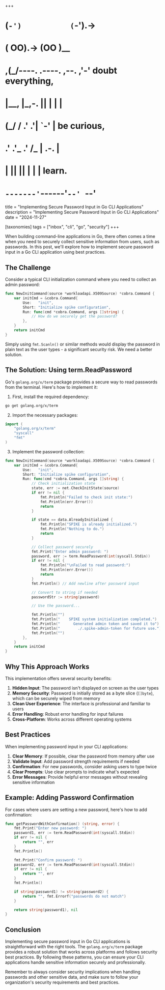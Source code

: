 +++
#   (`-')           (`-').->
#   ( OO).->        (OO )__
# ,(_/----. .----. ,--. ,'-' doubt everything,
# |__,    |\_,-.  ||  | |  |
#  (_/   /    .' .'|  `-'  | be curious,
#  .'  .'_  .'  /_ |  .-.  |
# |       ||      ||  | |  | learn.
# `-------'`------'`--' `--'

title = "Implementing Secure Password Input in Go CLI Applications"
description = "Implementing Secure Password Input in Go CLI Applications"
date = "2024-11-27"

[taxonomies]
tags = ["inbox", "cli", "go", "security"]
+++

When building command-line applications in Go, there often comes a time when you need to securely collect sensitive information from users, such as passwords. In this post, we'll explore how to implement secure password input in a Go CLI application using best practices.

## The Challenge

Consider a typical CLI initialization command where you need to collect an admin password:

```go
func NewInitCommand(source *workloadapi.X509Source) *cobra.Command {
    var initCmd = &cobra.Command{
        Use:   "init",
        Short: "Initialize spike configuration",
        Run: func(cmd *cobra.Command, args []string) {
            // How do we securely get the password?
        },
    }
    return initCmd
}
```

Simply using `fmt.Scanln()` or similar methods would display the password in plain text as the user types - a significant security risk. We need a better solution.

## The Solution: Using term.ReadPassword

Go's `golang.org/x/term` package provides a secure way to read passwords from the terminal. Here's how to implement it:

1. First, install the required dependency:
```bash
go get golang.org/x/term
```

2. Import the necessary packages:
```go
import (
    "golang.org/x/term"
    "syscall"
    "fmt"
)
```

3. Implement the password collection:
```go
func NewInitCommand(source *workloadapi.X509Source) *cobra.Command {
    var initCmd = &cobra.Command{
        Use:   "init",
        Short: "Initialize spike configuration",
        Run: func(cmd *cobra.Command, args []string) {
            // Check initialization state
            state, err := net.CheckInitState(source)
            if err != nil {
                fmt.Println("Failed to check init state:")
                fmt.Println(err.Error())
                return
            }

            if state == data.AlreadyInitialized {
                fmt.Println("SPIKE is already initialized.")
                fmt.Println("Nothing to do.")
                return
            }

            // Collect password securely
            fmt.Print("Enter admin password: ")
            password, err := term.ReadPassword(int(syscall.Stdin))
            if err != nil {
                fmt.Println("\nFailed to read password:")
                fmt.Println(err.Error())
                return
            }
            fmt.Println() // Add newline after password input

            // Convert to string if needed
            passwordStr := string(password)

            // Use the password...

            fmt.Println("")
            fmt.Println("    SPIKE system initialization completed.")
            fmt.Println("      Generated admin token and saved it to")
            fmt.Println("        ./.spike-admin-token for future use.")
            fmt.Println("")
        },
    }
    return initCmd
}
```

## Why This Approach Works

This implementation offers several security benefits:

1. **Hidden Input**: The password isn't displayed on screen as the user types
2. **Memory Security**: Password is initially stored as a byte slice (`[]byte`), which can be securely wiped from memory
3. **Clean User Experience**: The interface is professional and familiar to users
4. **Error Handling**: Robust error handling for input failures
5. **Cross-Platform**: Works across different operating systems

## Best Practices

When implementing password input in your CLI applications:

1. **Clear Memory**: If possible, clear the password from memory after use
2. **Validate Input**: Add password strength requirements if needed
3. **Confirmation**: For new passwords, consider asking users to type twice
4. **Clear Prompts**: Use clear prompts to indicate what's expected
5. **Error Messages**: Provide helpful error messages without revealing sensitive information

## Example: Adding Password Confirmation

For cases where users are setting a new password, here's how to add confirmation:

```go
func getPasswordWithConfirmation() (string, error) {
    fmt.Print("Enter new password: ")
    password1, err := term.ReadPassword(int(syscall.Stdin))
    if err != nil {
        return "", err
    }
    fmt.Println()

    fmt.Print("Confirm password: ")
    password2, err := term.ReadPassword(int(syscall.Stdin))
    if err != nil {
        return "", err
    }
    fmt.Println()

    if string(password1) != string(password2) {
        return "", fmt.Errorf("passwords do not match")
    }

    return string(password1), nil
}
```

## Conclusion

Implementing secure password input in Go CLI applications is straightforward with the right tools. The `golang.org/x/term` package provides a robust solution that works across platforms and follows security best practices. By following these patterns, you can ensure your CLI applications handle sensitive information securely and professionally.

Remember to always consider security implications when handling passwords and other sensitive data, and make sure to follow your organization's security requirements and best practices.
